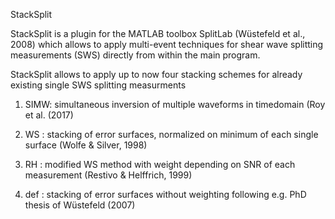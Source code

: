 StackSplit


StackSplit is a plugin for the MATLAB toolbox SplitLab (Wüstefeld et al., 2008) which allows to apply multi-event techniques for shear wave splitting measurements (SWS) directly from within the main program. 

StackSplit allows to apply up to now four stacking schemes for already existing single SWS splitting measurments 




1) SIMW: simultaneous inversion of multiple waveforms in timedomain (Roy et al. (2017)

2) WS  : stacking of error surfaces, normalized on minimum of each single surface (Wolfe & Silver, 1998)

3) RH  : modified WS method with weight depending on SNR of each measurement (Restivo & Helffrich, 1999)

4) def : stacking of error surfaces without weighting following e.g. PhD thesis of Wüstefeld (2007)

